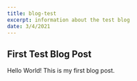 ```yaml
---
title: blog-test
excerpt: information about the test blog
date: 3/4/2021
---
```


## **First Test Blog Post**

Hello World! This is my first blog post.
